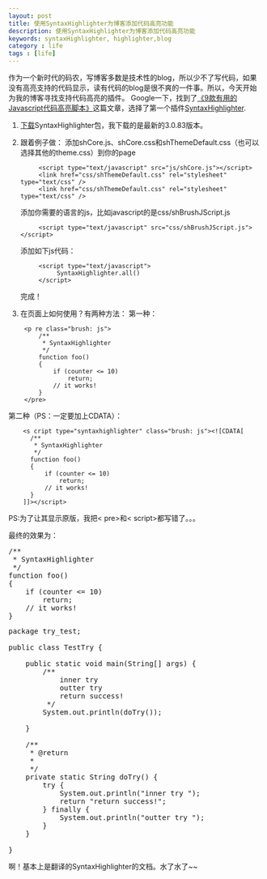 ```yaml
---
layout: post
title: 使用SyntaxHighlighter为博客添加代码高亮功能
description: 使用SyntaxHighlighter为博客添加代码高亮功能
keywords: syntaxHighlighter, highlighter,blog
category : life
tags : [life]
---
```


作为一个新时代的码农，写博客多数是技术性的blog，所以少不了写代码，如果没有高亮支持的代码显示，读有代码的blog是很不爽的一件事。所以，今天开始为我的博客寻找支持代码高亮的插件。
Google一下，找到了[《9款有用的Javascript代码高亮脚本》](http://www.qianduan.net/9-useful-javascript-syntax-highlighting-scripts.html)这篇文章，选择了第一个插件[SyntaxHighlighter](http://alexgorbatchev.com/SyntaxHighlighter).

1. [下载](http://alexgorbatchev.com/SyntaxHighlighter/download/)SyntaxHighlighter包，我下载的是最新的3.0.83版本。
2. 跟着例子做：
    添加shCore.js、shCore.css和shThemeDefault.css（也可以选择其他的theme.css）到你的page
	
			<script type="text/javascript" src="js/shCore.js"></script>
			<link href="css/shThemeDefault.css" rel="stylesheet" type="text/css" />
			<link href="css/shThemeDefault.css" rel="stylesheet" type="text/css" />
			
	添加你需要的语言的js，比如javascript的是css/shBrushJScript.js
	
			<script type="text/javascript" src="css/shBrushJScript.js"></script>
	
	添加如下js代码：
	
			<script type="text/javascript">
				 SyntaxHighlighter.all()
			</script>

	完成！
			
3. 在页面上如何使用？有两种方法：
	第一种：
    
    	<p re class="brush: js">
    		/**
    		 * SyntaxHighlighter
    		 */
    		function foo()
    		{
    			if (counter <= 10)
    				return;
    			// it works!
    		}
    	</pre>
		
第二种（PS：一定要加上CDATA）：

    	<s cript type="syntaxhighlighter" class="brush: js"><![CDATA[
    	  /**
    	   * SyntaxHighlighter
    	   */
    	  function foo()
    	  {
    		  if (counter <= 10)
    			  return;
    		  // it works!
    	  }
    	]]></script>
	
PS:为了让其显示原版，我把< pre>和< script>都写错了。。。
    
最终的效果为：

<pre class="brush: java">
/**
 * SyntaxHighlighter
 */
function foo()
{
	if (counter <= 10)
		return;
	// it works!
}
</pre>
<pre class="brush: java">
package try_test;

public class TestTry {

    public static void main(String[] args) {
        /**
            inner try 
            outter try 
            return success!
         */
        System.out.println(doTry());

    }

    /**
     * @return 
     * 
     */
    private static String doTry() {
        try {
            System.out.println("inner try ");
            return "return success!";
        } finally {
            System.out.println("outter try ");
        }
    }

}
</pre>
啊！基本上是翻译的SyntaxHighlighter的文档。水了水了~~